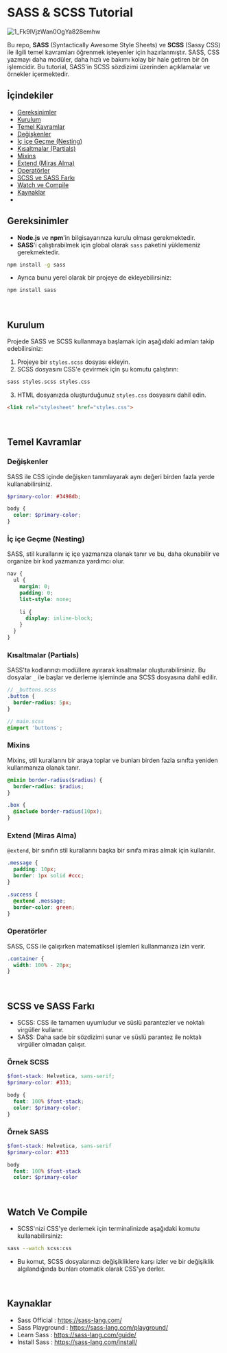 # SASS & SCSS Tutorial

![1_Fk9lVjzWan0OgYa828emhw](https://github.com/user-attachments/assets/db64659d-6f19-4e60-8280-655d57c965f1)


Bu repo, **SASS** (Syntactically Awesome Style Sheets) ve **SCSS** (Sassy CSS) ile ilgili temel kavramları öğrenmek isteyenler için hazırlanmıştır. SASS, CSS yazmayı daha modüler, daha hızlı ve bakımı kolay bir hale getiren bir ön işlemcidir. Bu tutorial, SASS'in SCSS sözdizimi üzerinden açıklamalar ve örnekler içermektedir.

## İçindekiler
- [Gereksinimler](#gereksinimler)
- [Kurulum](#kurulum)
- [Temel Kavramlar](#temel-kavramlar)
- [Değişkenler](#değişkenler)
- [İç içe Geçme (Nesting)](#iç-içe-geçme-nesting)
- [Kısaltmalar (Partials)](#kısaltmalar-partials)
- [Mixins](#mixins)
- [Extend (Miras Alma)](#extend-miras-alma)
- [Operatörler](#operatörler)
- [SCSS ve SASS Farkı](#scss-ve-sass-farkı)
- [Watch ve Compile](#watch-ve-compile)
- [Kaynaklar](#kaynaklar)
-   
## Gereksinimler
- **Node.js** ve **npm**'in bilgisayarınıza kurulu olması gerekmektedir.
- **SASS**'i çalıştırabilmek için global olarak `sass` paketini yüklemeniz gerekmektedir.

```bash
npm install -g sass
```
- Ayrıca bunu yerel olarak bir projeye de ekleyebilirsiniz:
```bash
npm install sass
```

<br>

## Kurulum 
Projede SASS ve SCSS kullanmaya başlamak için aşağıdaki adımları takip edebilirsiniz:
1. Projeye bir `styles.scss` dosyası ekleyin.
2. SCSS dosyasını CSS'e çevirmek için şu komutu çalıştırın:

```bash
sass styles.scss styles.css
```
3. HTML dosyanızda oluşturduğunuz `styles.css` dosyasını dahil edin.
```html
<link rel="stylesheet" href="styles.css">
```

<br>

## Temel Kavramlar
### Değişkenler 
SASS ile CSS içinde değişken tanımlayarak aynı değeri birden fazla yerde kullanabilirsiniz.
```scss
$primary-color: #3498db;

body {
  color: $primary-color;
}
```
### İç içe Geçme (Nesting)
SASS, stil kurallarını iç içe yazmanıza olanak tanır ve bu, daha okunabilir ve organize bir kod yazmanıza yardımcı olur.
```scss
nav {
  ul {
    margin: 0;
    padding: 0;
    list-style: none;
    
    li {
      display: inline-block;
    }
  }
}
```
### Kısaltmalar (Partials)
SASS'ta kodlarınızı modüllere ayırarak kısaltmalar oluşturabilirsiniz. Bu dosyalar `_` ile başlar ve derleme işleminde ana SCSS dosyasına dahil edilir.
```scss
// _buttons.scss
.button {
  border-radius: 5px;
}
```
```scss
// main.scss
@import 'buttons';
```
### Mixins
Mixins, stil kurallarını bir araya toplar ve bunları birden fazla sınıfta yeniden kullanmanıza olanak tanır.
```scss
@mixin border-radius($radius) {
  border-radius: $radius;
}

.box { 
  @include border-radius(10px);
}
```
### Extend (Miras Alma)
`@extend`, bir sınıfın stil kurallarını başka bir sınıfa miras almak için kullanılır.
```scss
.message {
  padding: 10px;
  border: 1px solid #ccc;
}

.success {
  @extend .message;
  border-color: green;
}
```
### Operatörler
SASS, CSS ile çalışırken matematiksel işlemleri kullanmanıza izin verir.
```scss
.container {
  width: 100% - 20px;
}
```

<br>

## SCSS ve SASS Farkı
- SCSS: CSS ile tamamen uyumludur ve süslü parantezler ve noktalı virgüller kullanır.
- SASS: Daha sade bir sözdizimi sunar ve süslü parantez ile noktalı virgüller olmadan çalışır.

### Örnek SCSS 
```scss
$font-stack: Helvetica, sans-serif;
$primary-color: #333;

body {
  font: 100% $font-stack;
  color: $primary-color;
}
```
### Örnek SASS
```sass
$font-stack: Helvetica, sans-serif
$primary-color: #333

body
  font: 100% $font-stack
  color: $primary-color
```
<br>

## Watch Ve Compile
- SCSS'nizi CSS'ye derlemek için terminalinizde aşağıdaki komutu kullanabilirsiniz:
```bash
sass --watch scss:css
```
- Bu komut, SCSS dosyalarınızı değişikliklere karşı izler ve bir değişiklik algılandığında bunları otomatik olarak CSS'ye derler.

<br>

## Kaynaklar 
- Sass Official : https://sass-lang.com/
- Sass Playground : https://sass-lang.com/playground/
- Learn Sass : https://sass-lang.com/guide/
- Install Sass : https://sass-lang.com/install/














